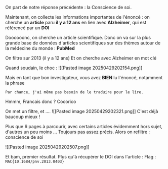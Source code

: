 On part de notre réponse précédente : la Conscience de soi.

Maintenant, on collecte les informations importantes de l'énoncé : on cherche un **article** paru **il y a 12 ans** en lien avec **Alzheimer**, qui est référencé par un **DOI**

Doooooonc, on cherche un article scientifique.
Donc on va sur la plus grande base de données d'articles scientifiques sur des thèmes autour de la médecine du monde : **PubMed**

On filtre sur 2013 (il y a 12 ans)
Et on cherche avec Alzheimer en mot clé 

Quand soudain, le choc : 
![[Pasted image 20250429202154.png]]

Mais en tant que bon investigateur, vous avez **BIEN** lu l'énoncé, notamment la phrase 
```
Par chance, j'ai même pas besoin de le traduire pour le lire. 
```
Hmmm, Francais donc ? Cocorico

On met un filtre, et ....
![[Pasted image 20250429202321.png]]
C'est déjà baucoup mieux ! 

Plus que 6 pages à parcourir, avec certains articles évidemment hors sujet, d'autres un peu moins ... 
Toujours pas assez précis.
Alors on refiltre : conscience de soi

![[Pasted image 20250429202507.png]]

Et bam, premier résultat. 
Plus qu'à récupérer le DOI dans l'article : 
Flag : `MAC{10.1684/pnv.2013.0403}`
